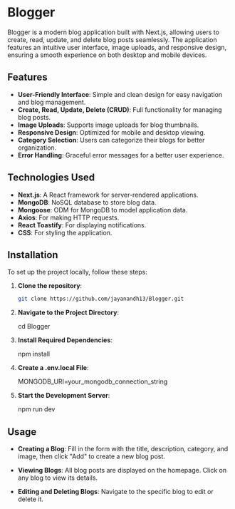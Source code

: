 # Blogger

Blogger is a modern blog application built with Next.js, allowing users to create, read, update, and delete blog posts seamlessly. The application features an intuitive user interface, image uploads, and responsive design, ensuring a smooth experience on both desktop and mobile devices.

## Features

- **User-Friendly Interface**: Simple and clean design for easy navigation and blog management.
- **Create, Read, Update, Delete (CRUD)**: Full functionality for managing blog posts.
- **Image Uploads**: Supports image uploads for blog thumbnails.
- **Responsive Design**: Optimized for mobile and desktop viewing.
- **Category Selection**: Users can categorize their blogs for better organization.
- **Error Handling**: Graceful error messages for a better user experience.

## Technologies Used

- **Next.js**: A React framework for server-rendered applications.
- **MongoDB**: NoSQL database to store blog data.
- **Mongoose**: ODM for MongoDB to model application data.
- **Axios**: For making HTTP requests.
- **React Toastify**: For displaying notifications.
- **CSS**: For styling the application.

## Installation

To set up the project locally, follow these steps:

1. **Clone the repository**:

   ```bash
   git clone https://github.com/jayanandh13/Blogger.git
   
2.  **Navigate to the Project Directory**:

    cd Blogger

3.  **Install Required Dependencies**:

    npm install

4.  **Create a .env.local File**:

    MONGODB_URI=your_mongodb_connection_string

5.  **Start the Development Server**:

    npm run dev


 ## Usage
- **Creating a Blog**: Fill in the form with the title, description, category, and image, then click "Add" to create a new blog post.

- **Viewing Blogs**: All blog posts are displayed on the homepage. Click on any blog to view its details.

- **Editing and Deleting Blogs**: Navigate to the specific blog to edit or delete it.
